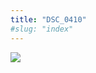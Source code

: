 ```yaml
---
title: "DSC_0410"
#slug: "index"
---
```


[![](/wp-content/2015/05/DSC_0410-300x201.jpg)](/wp-content/2015/05/DSC_0410.jpg)